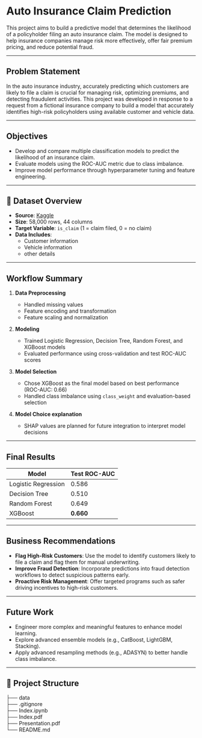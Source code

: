 # Auto Insurance Claim Prediction

This project aims to build a predictive model that determines the likelihood of a policyholder filing an auto insurance claim. The model is designed to help insurance companies manage risk more effectively, offer fair premium pricing, and reduce potential fraud.

---

## Problem Statement

In the auto insurance industry, accurately predicting which customers are likely to file a claim is crucial for managing risk, optimizing premiums, and detecting fraudulent activities. This project was developed in response to a request from a fictional insurance company to build a model that accurately identifies high-risk policyholders using available customer and vehicle data.

---

## Objectives

- Develop and compare multiple classification models to predict the likelihood of an insurance claim.
- Evaluate models using the ROC-AUC metric due to class imbalance.
- Improve model performance through hyperparameter tuning and feature engineering.

---

## 🧾 Dataset Overview

- **Source**: [Kaggle]([https://www.kaggle.com/](https://www.kaggle.com/datasets/ifteshanajnin/carinsuranceclaimprediction-classification/data))
- **Size**: 58,000 rows, 44 columns
- **Target Variable**: `is_claim` (1 = claim filed, 0 = no claim)
- **Data Includes**:
  - Customer information
  - Vehicle information
  - other details

---

## Workflow Summary

1. **Data Preprocessing**
   - Handled missing values
   - Feature encoding and transformation
   - Feature scaling and normalization

2. **Modeling**
   - Trained Logistic Regression, Decision Tree, Random Forest, and XGBoost models
   - Evaluated performance using cross-validation and test ROC-AUC scores

3. **Model Selection**
   - Chose XGBoost as the final model based on best performance (ROC-AUC: 0.66)
   - Handled class imbalance using `class_weight` and evaluation-based selection

4. **Model Choice explanation**
   - SHAP values are planned for future integration to interpret model decisions

---

## Final Results

| Model              | Test ROC-AUC |
|-------------------|--------------|
| Logistic Regression | 0.586        |
| Decision Tree       | 0.510        |
| Random Forest       | 0.649        |
| XGBoost             | **0.660**    |

---

## Business Recommendations

- **Flag High-Risk Customers**: Use the model to identify customers likely to file a claim and flag them for manual underwriting.
- **Improve Fraud Detection**: Incorporate predictions into fraud detection workflows to detect suspicious patterns early.
- **Proactive Risk Management**: Offer targeted programs such as safer driving incentives to high-risk customers.

---

## Future Work

- Engineer more complex and meaningful features to enhance model learning.
- Explore advanced ensemble models (e.g., CatBoost, LightGBM, Stacking).
- Apply advanced resampling methods (e.g., ADASYN) to better handle class imbalance.

---

## 📁 Project Structure
├── data                       
├── .gitignore                             
├── Index.ipynb   
├── Index.pdf      
├── Presentation.pdf                              
└── README.md                          
